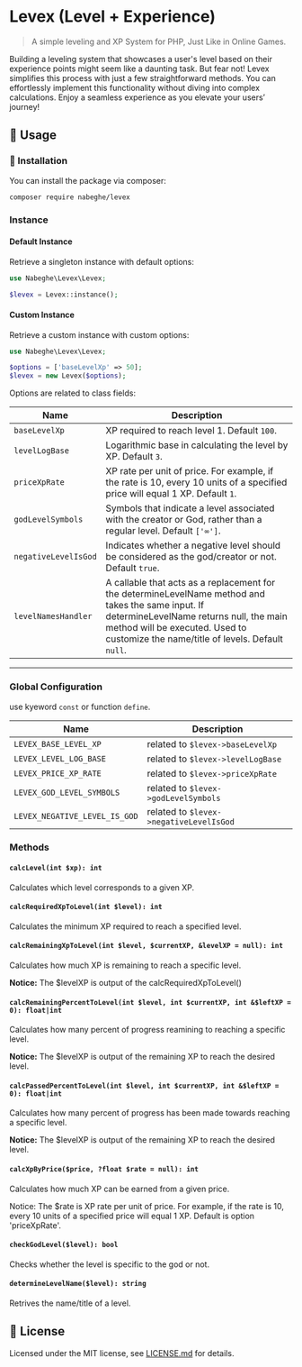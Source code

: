 # Levex (Level + Experience)

> A simple leveling and XP System for PHP, Just Like in Online Games.

Building a leveling system that showcases a user's level based on their experience points might seem like a daunting
task.
But fear not! Levex simplifies this process with just a few straightforward methods.
You can effortlessly implement this functionality without diving into complex calculations.
Enjoy a seamless experience as you elevate your users’ journey!

## 🫡 Usage

### 🚀 Installation

You can install the package via composer:

```bash
composer require nabeghe/levex
```

### Instance

#### Default Instance

Retrieve a singleton instance with default options:

```php
use Nabeghe\Levex\Levex;

$levex = Levex::instance();
```

#### Custom Instance

Retrieve a custom instance with custom options:

```php
use Nabeghe\Levex\Levex;

$options = ['baseLevelXp' => 50];
$levex = new Levex($options);
```

Options are related to class fields:

| Name                  | Description                                                                                                                                                                                                                         |
|-----------------------|-------------------------------------------------------------------------------------------------------------------------------------------------------------------------------------------------------------------------------------|
| `baseLevelXp`         | XP required to reach level 1. Default `100`.                                                                                                                                                                                        |
| `levelLogBase`        | Logarithmic base in calculating the level by XP. Default `3`.                                                                                                                                                                       |
| `priceXpRate`         | XP rate per unit of price. For example, if the rate is 10, every 10 units of a specified price will equal 1 XP. Default `1`.                                                                                                        |
| `godLevelSymbols`     | Symbols that indicate a level associated with the creator or God, rather than a regular level. Default `['∞']`.                                                                                                                     |
| `negativeLevelIsGod`  | Indicates whether a negative level should be considered as the god/creator or not. Default `true`.                                                                                                                                  |
| `levelNamesHandler`   | A callable that acts as a replacement for the determineLevelName method and takes the same input. If determineLevelName returns null, the main method will be executed. Used to customize the name/title of levels. Default `null`. | 

<hr>

### Global Configuration

use kyeword `const` or function `define`.

| Name                          | Description                             |
|-------------------------------|-----------------------------------------|
| `LEVEX_BASE_LEVEL_XP`         | related to `$levex->baseLevelXp`        |
| `LEVEX_LEVEL_LOG_BASE`        | related to `$levex->levelLogBase`       |
| `LEVEX_PRICE_XP_RATE`         | related to `$levex->priceXpRate`        |
| `LEVEX_GOD_LEVEL_SYMBOLS`     | related to `$levex->godLevelSymbols`    |
| `LEVEX_NEGATIVE_LEVEL_IS_GOD` | related to `$levex->negativeLevelIsGod` |

### Methods

#### `calcLevel(int $xp): int`

Calculates which level corresponds to a given XP.

#### `calcRequiredXpToLevel(int $level): int`

Calculates the minimum XP required to reach a specified level.

#### `calcRemainingXpToLevel(int $level, $currentXP, &levelXP = null): int`

Calculates how much XP is remaining to reach a specific level.

**Notice:** The $levelXP is output of the calcRequiredXpToLevel()

#### `calcRemainingPercentToLevel(int $level, int $currentXP, int &$leftXP = 0): float|int`

Calculates how many percent of progress reamining to reaching a specific level.

**Notice:** The $levelXP is output of the remaining XP to reach the desired level.

#### `calcPassedPercentToLevel(int $level, int $currentXP, int &$leftXP = 0): float|int`

Calculates how many percent of progress has been made towards reaching a specific level.

**Notice:** The $levelXP is output of the remaining XP to reach the desired level.

#### `calcXpByPrice($price, ?float $rate = null): int`

Calculates how much XP can be earned from a given price.

Notice: The $rate is XP rate per unit of price.
For example, if the rate is 10, every 10 units of a specified price will equal 1 XP.
Default is option 'priceXpRate'.

#### `checkGodLevel($level): bool`

Checks whether the level is specific to the god or not.

#### `determineLevelName($level): string`

Retrives the name/title of a level.

## 📖 License

Licensed under the MIT license, see [LICENSE.md](LICENSE.md) for details.